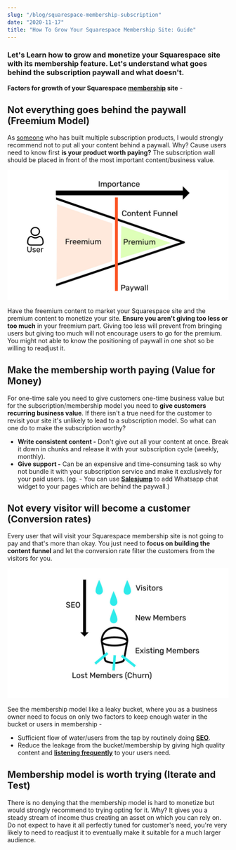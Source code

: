 ```yaml
---
slug: "/blog/squarespace-membership-subscription"
date: "2020-11-17"
title: "How To Grow Your Squarespace Membership Site: Guide"
---
```


### Let's Learn how to grow and monetize your Squarespace site with its membership feature. Let's understand what goes behind the subscription paywall and what doesn't.

**Factors for growth of your Squarespace <a href="https://www.squarespace.com/ecommerce/membership-sites" target="_blank">membership</a> site** -

## Not everything goes behind the paywall (Freemium Model)
As <a href="https://github.com/trakbit" target="_blank">someone</a> who has built multiple subscription products, I would strongly recommend not to put all your content behind a paywall. Why? Cause users need to know first **is your product worth paying?** The subscription wall should be placed in front of the most important content/business value.

![squarespace-membership-funnel](../images/squarespace-membership-funnel.jpg)

Have the freemium content to market your Squarespace site and the premium content to monetize your site. **Ensure you aren't giving too less or too much** in your freemium part. Giving too less will prevent from bringing users but giving too much will not encourage users to go for the premium. You might not able to know the positioning of paywall in one shot so be willing to readjust it.

## Make the membership worth paying (Value for Money)
For one-time sale you need to give customers one-time business value but for the subscription/membership model you need to **give customers recurring business value**. If there isn't a true need for the customer to revisit your site it's unlikely to lead to a subscription model. So what can one do to make the subscription worthy?
- **Write consistent content -** Don't give out all your content at once. Break it down in chunks and release it with your subscription cycle (weekly, monthly).
- **Give support -** Can be an expensive and time-consuming task so why not bundle it with your subscription service and make it exclusively for your paid users. (eg. - You can use <a href="https://salesjump.xyz/" target="_blank"> **Salesjump**</a> to add Whatsapp chat widget to your pages which are behind the paywall.)

## Not every visitor will become a customer (Conversion rates)
Every user that will visit your Squarespace membership site is not going to pay and that's more than okay. You just need to **focus on building the content funnel** and let the conversion rate filter the customers from the visitors for you.

![squarespace-membership-bucket](../images/squarespace-membership-bucket.jpg)

See the membership model like a leaky bucket, where you as a business owner need to focus on only two factors to keep enough water in the bucket or users in membership -

- Sufficient flow of water/users from the tap by routinely doing <a href="https://salesjump.xyz/blog/squarespace-seo-guide" target="_blank"> **SEO**</a>.
- Reduce the leakage from the bucket/membership by giving high quality content and <a href="https://salesjump.xyz/" target="_blank"> **listening frequently**</a> to your users need.

## Membership model is worth trying (Iterate and Test)
There is no denying that the membership model is hard to monetize but would strongly recommend to trying opting for it. Why? It gives you a steady stream of income thus creating an asset on which you can rely on. Do not expect to have it all perfectly tuned for customer's need, you're very likely to need to readjust it to eventually make it suitable for a much larger audience.